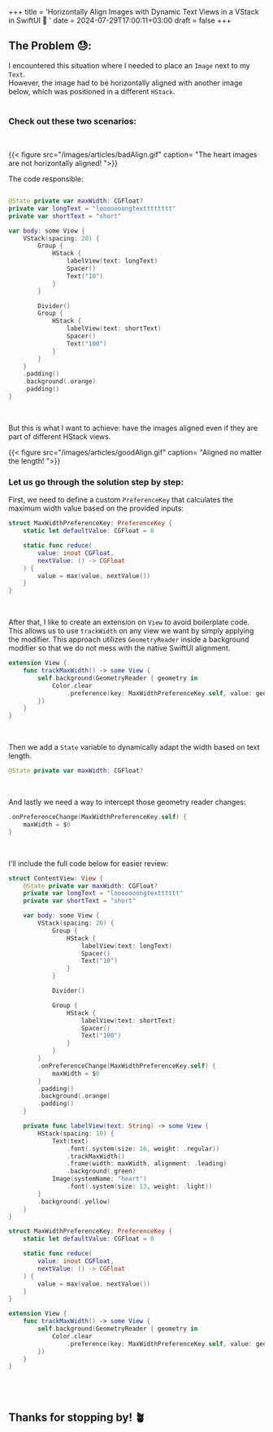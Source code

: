 +++
title = 'Horizontally Align Images with Dynamic Text Views in a VStack in SwiftUI 🚧 '
date = 2024-07-29T17:00:11+03:00
draft = false
+++

## The Problem 😓:

I encountered this situation where I needed to place an `Image` next to my `Text`.<br>
However, the image had to be horizontally aligned with another image below, which was positioned in a different `HStack`.<br><br>

<h3>Check out these two scenarios:</h3><br>

{{< figure src="/images/articles/badAlign.gif" caption= "The heart images are not horizontally aligned! ">}}

The code responsible:

```swift

@State private var maxWidth: CGFloat?
private var longText = "looooooongtextttttttt"
private var shortText = "short"

var body: some View {
    VStack(spacing: 20) {
        Group {
            HStack {
                labelView(text: longText)
                Spacer()
                Text("10")
            }
        }

        Divider()
        Group {
            HStack {
                labelView(text: shortText)
                Spacer()
                Text("100")
            }
        }
    }
    .padding()
    .background(.orange)
    .padding()
}

```

<br>

But this is what I want to achieve: have the images aligned even if they are part of different HStack views.

{{< figure src="/images/articles/goodAlign.gif" caption= "Aligned no matter the length! ">}}
<br>

<h3>Let us go through the solution step by step:</h3>

First, we need to define a custom `PreferenceKey` that calculates the maximum width value based on the provided inputs:
<br>

```swift
struct MaxWidthPreferenceKey: PreferenceKey {
    static let defaultValue: CGFloat = 0

    static func reduce(
        value: inout CGFloat,
        nextValue: () -> CGFloat
    ) {
        value = max(value, nextValue())
    }
}
```

<br>

After that, I like to create an extension on `View` to avoid boilerplate code. This allows us to use `trackWidth` on any view we want by simply applying the modifier. This approach utilizes `GeometryReader` inside a background modifier so that we do not mess with the native SwiftUI alignment.<br>

```swift
extension View {
    func trackMaxWidth() -> some View {
        self.background(GeometryReader { geometry in
            Color.clear
                .preference(key: MaxWidthPreferenceKey.self, value: geometry.size.width)
        })
    }
}
```

<br>

Then we add a `State` variable to dynamically adapt the width based on text length.

```swift
@State private var maxWidth: CGFloat?
```

<br>

And lastly we need a way to intercept those geometry reader changes:<br>

```swift
.onPreferenceChange(MaxWidthPreferenceKey.self) {
    maxWidth = $0
}
```

<br>

I'll include the full code below for easier review:<br>

```swift
struct ContentView: View {
    @State private var maxWidth: CGFloat?
    private var longText = "looooooongtextttttt"
    private var shortText = "short"

    var body: some View {
        VStack(spacing: 20) {
            Group {
                HStack {
                    labelView(text: longText)
                    Spacer()
                    Text("10")
                }
            }

            Divider()

            Group {
                HStack {
                    labelView(text: shortText)
                    Spacer()
                    Text("100")
                }
            }
        }
        .onPreferenceChange(MaxWidthPreferenceKey.self) {
            maxWidth = $0
        }
        .padding()
        .background(.orange)
        .padding()
    }

    private func labelView(text: String) -> some View {
        HStack(spacing: 10) {
            Text(text)
                .font(.system(size: 16, weight: .regular))
                .trackMaxWidth()
                .frame(width: maxWidth, alignment: .leading)
                .background(.green)
            Image(systemName: "heart")
                .font(.system(size: 13, weight: .light))
        }
        .background(.yellow)
    }
}

struct MaxWidthPreferenceKey: PreferenceKey {
    static let defaultValue: CGFloat = 0

    static func reduce(
        value: inout CGFloat,
        nextValue: () -> CGFloat
    ) {
        value = max(value, nextValue())
    }
}

extension View {
    func trackMaxWidth() -> some View {
        self.background(GeometryReader { geometry in
            Color.clear
                .preference(key: MaxWidthPreferenceKey.self, value: geometry.size.width)
        })
    }
}

```

<br>
<br>

## Thanks for stopping by! 🪴
